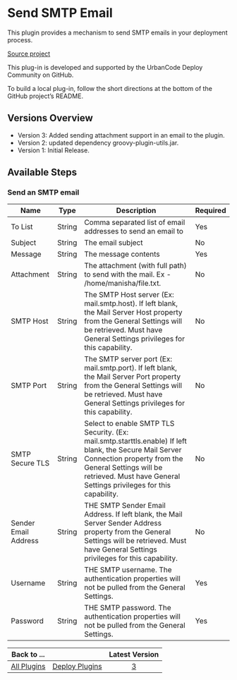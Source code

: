 
# Send SMTP Email

This plugin provides a mechanism to send SMTP emails in your deployment process.

[Source project](https://github.com/UrbanCode/Send-SMTP-Email-UCD)

This plug-in is developed and supported by the UrbanCode Deploy Community on GitHub. 

To build a local plug-in, follow the short directions at the bottom of the GitHub project’s README.

## Versions Overview

* Version 3: Added sending attachment support in an email to the plugin.
* Version 2: updated dependency groovy-plugin-utils.jar.
* Version 1: Initial Release.

## Available Steps

### Send an SMTP email

| Name | Type | Description                                                                                                          | Required |
| ---- | ---- | -------------------------------------------------------------------------------------------------------------------- | -------- |
| To List | String | Comma separated list of email addresses to send an email to | Yes |
| Subject | String | The email subject | No |
| Message | String | The message contents | Yes |
| Attachment | String | The attachment (with full path) to send with the mail. Ex - /home/manisha/file.txt. | No |
| SMTP Host | String | The SMTP Host server (Ex: mail.smtp.host). If left blank, the Mail Server Host property from the General Settings will be retrieved. Must have General Settings privileges for this capability. | No |
| SMTP Port | String | The SMTP server port (Ex: mail.smtp.port). If left blank, the Mail Server Port property from the General Settings will be retrieved. Must have General Settings privileges for this capability. | No |
| SMTP Secure TLS | String | Select to enable SMTP TLS Security. (Ex: mail.smtp.starttls.enable) If left blank, the Secure Mail Server Connection property from the General Settings will be retrieved. Must have General Settings privileges for this capability. | No |
| Sender Email Address | String | THE SMTP Sender Email Address. If left blank, the Mail Server Sender Address property from the General Settings will be retrieved. Must have General Settings privileges for this capability. | No |
| Username | String | THE SMTP username. The authentication properties will not be pulled from the General Settings. | Yes |
| Password | String | THE SMTP password. The authentication properties will not be pulled from the General Settings. | Yes |

|Back to ...||Latest Version|
| :---: | :---: | :---: |
|[All Plugins](../../index.md)|[Deploy Plugins](../README.md)|[3](https://github.com/UrbanCode/Send-SMTP-Email-UCD/releases/download/v3.0/smtp-email-open-3.zip)|
